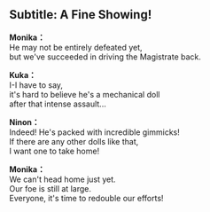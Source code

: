 # 

  
## Subtitle: A Fine Showing!
  
**Monika：**  
He may not be entirely defeated yet,  
but we've succeeded in driving the Magistrate back.  
  
**Kuka：**  
I-I have to say,  
 it's hard to believe he's a mechanical doll  
after that intense assault...  
  
**Ninon：**  
Indeed! He's packed with incredible gimmicks!  
If there are any other dolls like that,  
 I want one to take home!  
  
**Monika：**  
We can't head home just yet.  
 Our foe is still at large.  
Everyone, it's time to redouble our efforts!  
